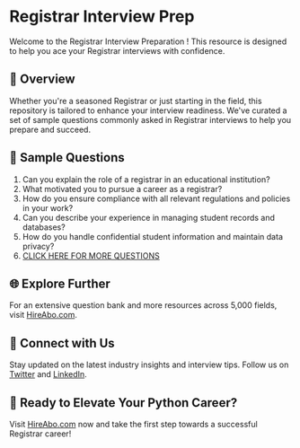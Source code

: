 # Registrar Interview Prep

Welcome to the Registrar Interview Preparation ! This resource is designed to help you ace your Registrar interviews with confidence.

## 🚀 Overview

Whether you're a seasoned Registrar or just starting in the field, this repository is tailored to enhance your interview readiness. We've curated a set of sample questions commonly asked in Registrar interviews to help you prepare and succeed.

## 📝 Sample Questions

1. Can you explain the role of a registrar in an educational institution?
2. What motivated you to pursue a career as a registrar?
3. How do you ensure compliance with all relevant regulations and policies in your work?
4. Can you describe your experience in managing student records and databases?
5. How do you handle confidential student information and maintain data privacy?
6. [CLICK HERE FOR MORE QUESTIONS](https://hireabo.com/job/4_1_8/Registrar)

## 🌐 Explore Further

For an extensive question bank and more resources across 5,000 fields, visit [HireAbo.com](https://www.hireabo.com).

## 📱 Connect with Us

Stay updated on the latest industry insights and interview tips. Follow us on [Twitter](https://twitter.com/hireabo) and [LinkedIn](https://www.linkedin.com/in/hire-abo-3609972a8/).

## 🚀 Ready to Elevate Your Python Career?

Visit [HireAbo.com](https://www.hireabo.com) now and take the first step towards a successful Registrar career!